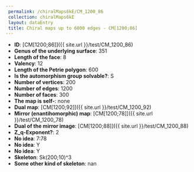 ```yaml
--- 
 permalink: /chiralMaps6kE/CM_1200_86 
 collection: chiralMaps6kE
 layout: dataEntry
 title: Chiral maps up to 6000 edges - CM[1200;86]
---
```


- **ID**: [CM[1200;86]]({{ site.url }}/test/CM_1200_86)
- **Genus of the underlying surface**: 351
- **Length of the face**: 8
- **Valency**: 12
- **Length of the Petrie polygon**: 600
- **Is the automorphism group solvable?**: S
- **Number of vertices**: 200
- **Number of edges**: 1200
- **Number of faces**: 300
- **The map is self-**: none
- **Dual map**: [CM[1200;92]]({{ site.url }}/test/CM_1200_92)
- **Mirror (enantihomorphic) map**: [CM[1200;78]]({{ site.url }}/test/CM_1200_78)
- **Dual of the mirror image**: [CM[1200;88]]({{ site.url }}/test/CM_1200_88)
- **Z_q-Exponent?**: 2
- **No idea**:  7:78
- **No idea**: Y
- **No idea**: Y
- **Skeleton**: Sk(200;10)^3
- **Some other kind of skeleton**: nan
